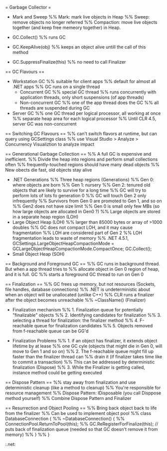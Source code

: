 = Garbage Collector =

* Mark and Sweep
%% Mark: mark live objects in Heap
%% Sweep: remove objects no longer referred
%% Compaction: move live objects together (and keep free memeory together) in Heap.

* GC.Collect()
%% runs GC
* GC.KeepAlive(obj)
%% keeps an object alive untill the call of this method
* GC.SuppressFinalize(this)
%% no need to call Finalizer

== GC Flavours ==
* Workstation GC
%% suitable for client apps
%% default for almost all .NET apps
%% GC runs on a single thread
  * Concurrent GC
  %% special GC thread
  %% runs concurrently with application threads, only short suspensions (of app threads)
  * Non-concurrent GC
  %% one of the app thread does the GC
  %% all threads are suspended during GC
* Server GC
%% one GC thread per logical processor, all working at once
%% separate heap area for each logical processor
%% Until CLR 4.5, server GC was non-concurrent

== Switching GC Flavours ==
<configuration>
  <runtime>
    <gcServer enabled="true|false" />
    <gcConcurrent enabled="true|false" />
  </runtime>
</configuration>
%% can't switch flavors at runtime, but can query using GCSettings class
%% use Visual Studio > Analyze > Concurrency Visualiztion to analyze impact

== Generational Garbage Collection ==
%% A full GC is expensive and inefficient.
%% Divide the heap into regions and perform small collections often
%% frequently-touched regions should have many dead objects
%% New obects die fast, old objects stay alive
* .NET Generations
%% Three heap regions (Generations)
%% Gen 0: where objects are born
%% Gen 1: nursery
%% Gen 2: tenured old objects that are likely to survive for a long time
%% GC will try to perform lots of lots fo generation 0
%% GC will touch Gen 2 only infrequently
%% Survivors from Gen 0 are promoted to Gen 1, and so on
%% Gen2 does not have size limit
%% Gen 0 is small only few MBs (so how large objects are allocated in Gen0 ?)
%% Large objects are stored in a separate heap region (LOH) 
* Large Object Heap (LOH)
%% larger than 85000 bytes  or array of >1000 doubles
%% GC does not compact LOH, and it may cause fragmentation
%% LOH are considered part of Gen 2 
%% LOH fragmentation leads to waste of memory
%% .NET 4.5.1, GCSettings.LargeObjectHeapCompactionMode = GCLargeObjectHeapCompactionMode.CompactOnce; GC.Collect();
* Small Object Heap (SOH)

== Background and Foreground GC ==
%% GC runs in background thread. But when a app thread tries to
%% allocate object in Gen 0 region of heap, and it is full. GC
%% starts a foreground GC thread to run on Gen 0

== Finalization ==
%% GC frees up memory, but not resources (Sockets, file handles, database connections)
%% .NET is undeterministic about when an object will be unallocated (unlike C++)
%% CLR runs a finalizer after the object becomes unreachable
%% ~ClassName() (Finalizer)

* Finalization mechanism 
%% 1. Finalization queue for potentially "finalizable" objects
%% 2. Identifying candidates for finalization
%% 3. selecting a thread for finalization: the finalizer method
%% 4. F-reachable queue for finalization candidates
%% 5. Objects removed from f-reachable queue can be GG'd

* Finalization Problems
%% 1. if an object has finalizer, it extends object lifetime by at lease 
%%    one GC cyle (objects that might die in Gen 0, will move to Gen 1 and so on)
%% 2. The f-reachable queue might fill up faster than the finalizer thread can
%%    drain it (if finalizer takes time like to commit a transaction)
%%    This can be addressed by deterministic finalization (Dispose)
%% 3. While the Finalizer is getting called, instance method could be getting executed

== Dispose Pattern ==
%% stay away from finalization and use deterministic cleanup (like a method to cleanup)
%% You're responsible for resource management
%% Dispose Pattern: IDisposable (you call Disppose method yourself)
%% Combine Dispose Pattern and Finalizer

== Resurrection and Object Pooling ==
%% Bring back object back to life from the finalizer
%% Can be used to implement object pool
%% class DatabaseConnection {
%%    ~DatabaseConnection() {
%%        ConnectionPool.ReturnToPool(this);
%%        GC.ReRegisterForFinalize(this); // puts back of finalization queue (needed so that GC doesn't remove it from memory)
%%    }
%% }
        
:.net:
